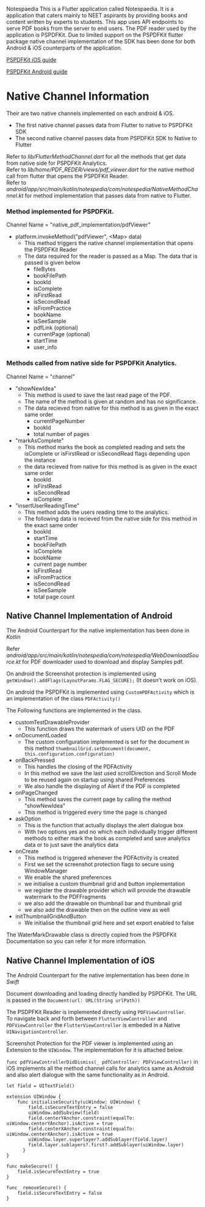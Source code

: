Notespaedia
This is a Flutter application called Notespaedia. It is a application that caters mainly to NEET
aspirants by providing books and content written by experts to students. This app uses API endpoints
to serve PDF books from the server to end users. The PDF reader used by the application is PSPDFKit.
Due to limited support on the PSPDFKit flutter package native channel implementation of the SDK has
been done for both Android & iOS counterparts of the application.

[PSPDFKit iOS guide](https://pspdfkit.com/guides/ios/)

[PSPDFKit Android guide](https://pspdfkit.com/guides/android/)


# Native Channel Information

Their are two native channels implemented on each android & iOS.
- The first native channel passes data from Flutter to native to PSPDFKit SDK
- The second native channel passes data from PSPDFKit SDK to Native to Flutter

Refer to *lib/FlutterMethodChannel.dart* for all the methods that get data from native side for PSPDFKit Analytics.  
Refer to *lib/home/PDF_REDER/views/pdf_viewer.dart* for the native method call from flutter that opens the PSPDFKit Reader.   
Refer to *android/app/src/main/kotlin/notespedia/com/notespedia/NativeMethodChannel.kt* for method implementation that passes data from native to Flutter.

### Method implemented for PSPDFKit.

Channel Name = "native_pdf_implementation/pdfViewer"

- platform.invokeMethod("pdfViewer", \<Map\> data)
    - This method triggers the native channel implementation that opens the PSPDFKit Reader
    - The data required for the reader is passed as a Map. The data that is passed is given below
        - fileBytes
        - bookFilePath
        - bookId
        - isComplete
        - isFirstRead
        - isSecondRead
        - isFromPractice
        - bookName
        - isSeeSample
        - pdfLink (optional)
        - currentPage (optional)
        - startTime
        - user_info

### Methods called from native side for PSPDFKit Analytics.

Channel Name = "channel"

- "showNewIdea"
    - This method is used to save the last read page of the PDF.
    - The name of the method is given at random and has no significance.
    - The data recieved from native for this method is as given in the exact same order
        - currentPageNumber
        - bookId
        - total number of pages
- "markAsComplete"
    - This method marks the book as completed reading and sets the isComplete or isFirstRead or isSecondRead flags depending upon the instance
    - the data recieved from native for this method is as given in the exact same order
        - bookId
        - isFirstRead
        - isSecondRead
        - isComplete
- "insertUserReadingTime"
    - This method adds the users reading time to the analytics.
    - The following data is recieved from the native side for this method in the exact same order
        - bookId
        - startTime
        - bookFilePath
        - isComplete
        - bookName
        - current page number
        - isFirstRead
        - isFromPractice
        - isSecondRead
        - isSeeSample
        - total page count

## Native Channel Implementation of Android

The Android Counterpart for the native implementation has been done in *Kotlin*

Refer *android/app/src/main/kotlin/notespedia/com/notespedia/WebDownloadSource.kt* for PDF downloader used to download and display Samples pdf.

On android the Screenshot protection is implemented using ```getWindow().addFlags(LayoutParams.FLAG_SECURE);``` (It doesn't work on iOS).

On android the PSPDFKit is implemented using ```CustomPDFActivity``` which is an implementation of the class ```PDFActivity()```

The Following functions are implemented in the class.
- customTestDrawableProvider
    - This function draws the watermark of users UID on the PDF
- onDocumentLoaded
    - The custom configuration implemented is set for the document in this method ```thumbnailGrid.setDocument(document, this.configuration.configuration)```
- onBackPressed
    - This handles the closing of the PDFActivity
    - In this method we save the last used scrollDirection and Scroll Mode to be reused again on startup using shared Preferences
    - We also handle the displaying of Alert if the PDF is completed
- onPageChanged
    - This method saves the current page by calling the method "showNewIdea"
    - This method is triggered every time the page is changed
- askOption
    - This is the function that actually displays the alert dialogue box
    - With two options yes and no which each individually trigger different methods to either mark the book as completed and save analytics data or to just save the analytics data
- onCreate
    - This method is triggered whenever the PDFActivity is created
    - First we set the screenshot protection flags to secure using WindowManager
    - We enable the shared preferences
    - we initialise a custom thumbnail grid and button implementation
    - we register the drawable provider which will provide the drawable watermark to the PDFFragments
    - we also add the drawable on thumbnail bar and thumbnail grid
    - we also add the drawable then on the outline view as well
- initThumbnailGridAndButton
    - We initialise the thumbnail grid here and set export enabled to false

The WaterMarkDrawable class is directly copied from the PSPDFKit Documentation so you can refer it for more information.

## Native Channel Implementation of iOS

The Android Counterpart for the native implementation has been done in *Swift*

Document downloading and loading directly handled by PSPDFKit. The URL is passed in the ```Document(url: URL(String urlPath))```

The PSDPFKit Reader is implemented directly using ```PDFViewController```.    
To navigate back and forth between ```FlutterViewController``` and ```PDFViewController``` the ```FlutterViewController``` is embeded in a Native ```UINavigationController```.

Screenshot Protection for the PDF viewer is implemented using an Extension to the ```UIWindow```. The implementation for it is attached below.

```func pdfViewControllerDidDismiss(_ pdfController: PDFViewController)``` in iOS implements all the method channel calls for analytics same as Android and also alert dialogue with the same functionality as in Android.

```
let field = UITextField()

extension UIWindow {
    func initialiseSecurity(uiWindow: UIWindow) {
        field.isSecureTextEntry = false
        uiWindow.addSubview(field)
        field.centerYAnchor.constraint(equalTo: uiWindow.centerYAnchor).isActive = true
        field.centerXAnchor.constraint(equalTo: uiWindow.centerXAnchor).isActive = true
        uiWindow.layer.superlayer?.addSublayer(field.layer)
        field.layer.sublayers?.first?.addSublayer(uiWindow.layer)
      }
}

func makeSecure() {
    field.isSecureTextEntry = true
}

func  removeSecure() {
    field.isSecureTextEntry = false
}
```

